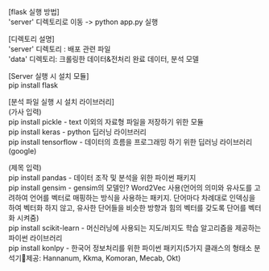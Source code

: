[flask 실행 방법]  
'server' 디렉토리로 이동 -> python app.py 실행  

[디렉토리 설명]  
'server' 디렉토리 : 배포 관련 파일  
'data' 디렉토리: 크롤링한 데이터&전처리 완료 데이터, 분석 모델  


[Server 실행 시 설치 모듈]  
pip install flask  

[분석 파일 실행 시 설치 라이브러리]  
(가사 입력)  
pip install pickle      - text 이외의 자료형 파일을 저장하기 위한 모듈  
pip install keras       - python 딥러닝 라이브러리  
pip install tensorflow  - 데이터의 흐름을 프로그래밍 하기 위한 딥러닝 라이브러리 (google)  

(제목 입력)  
pip install pandas      - 데이터 조작 및 분석을 위한 파이썬 패키지  
pip install gensim      - gensim의 모델인? Word2Vec 사용(언어의 의미와 유사도를 고려하여 언어를 벡터로 매핑하는 방식을 사용하는 패키지. 단어마다 차례대로 인덱싱을 하여 벡터화 하지 않고, 유사한 단어들을 비슷한 방향과 힘의 벡터를 갖도록 단어를 벡터화 시켜줌)  
pip install scikit-learn     - 머신러닝에 사용되는 지도/비지도 학습 알고리즘을 제공하는 파이썬 라이브러리  
pip install konlpy      - 한국어 정보처리를 위한 파이썬 패키지(5가지 클래스의 형태소 분석기제공: Hannanum, Kkma, Komoran, Mecab, Okt)
